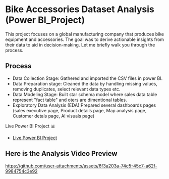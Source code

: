 # Bike Accessories Dataset Analysis (Power BI_Project)
This project focuses on a global manufacturing company that produces bike equipment and accessories. The goal was to derive actionable insights from their data to aid in decision-making. Let me briefly walk you through the process.
## Process
- Data Collection Stage: Gathered and imported the CSV files in power BI.
- Data Preparation stage: Cleaned the data by handling missing values, removing duplicates, select relevant data types etc.
- Data Modeling Stage: Built star schema model where sales data table represent "fact table" and oters are dimentional tables.
- Exploratory Data Analysis (EDA):Prepared several dashboards pages (sales executive page, Product details page, Map analysis page, Customer detals page, AI visuals page)

Live Power BI Project 📊
- <a href= "https://app.powerbi.com/links/feMH62sFKa?ctid=676bf922-4cd3-4dd6-a862-cb5021f07531&pbi_source=linkShare">Live Power BI Project</a>

## Here is the Analysis Video Preview
https://github.com/user-attachments/assets/6f3a203a-74c5-45c7-a62f-9984754c3e92

